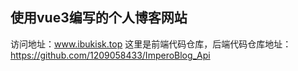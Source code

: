## 使用vue3编写的个人博客网站
访问地址：www.ibukisk.top
这里是前端代码仓库，后端代码仓库地址：https://github.com/1209058433/ImperoBlog_Api
